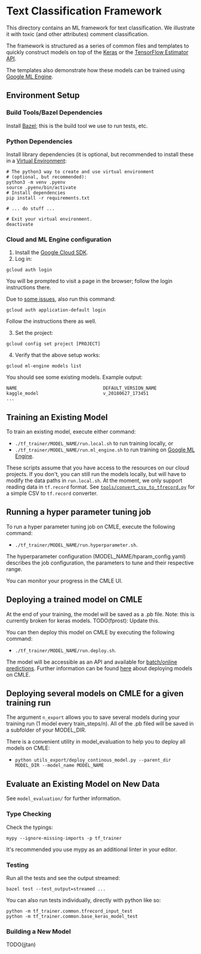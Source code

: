 # Text Classification Framework

This directory contains an ML framework for text classification. We illustrate
it with toxic (and other attributes) comment classification.

The framework is structured as a series of common files and templates to quickly
construct models on top of the [Keras](https://keras.io/) or the [TensorFlow
Estimator API](https://www.tensorflow.org/programmers_guide/estimators).

The templates also demonstrate how these models can be trained using [Google ML
Engine](https://cloud.google.com/ml-engine/).


## Environment Setup

### Build Tools/Bazel Dependencies

Install [Bazel](https://docs.bazel.build/versions/master/install-os-x.html);
this is the build tool we use to run tests, etc.

### Python Dependencies

Install library dependencies (it is optional, but recommended to install these
in a [Virtual Environment](https://docs.python.org/3/tutorial/venv.html):

```shell
# The python3 way to create and use virtual environment
# (optional, but recommended):
python3 -m venv .pyenv
source .pyenv/bin/activate
# Install dependencies
pip install -r requirements.txt

# ... do stuff ...

# Exit your virtual environment.
deactivate
```

### Cloud and ML Engine configuration

1. Install the [Google Cloud SDK](https://cloud.google.com/sdk/).
2. Log in:
```shell
gcloud auth login
```
You will be prompted to visit a page in the browser; follow the login instructions there.

Due to [some issues](https://stackoverflow.com/questions/44401088/using-training-tfrecords-that-are-stored-on-google-cloud), also run this command:

```shell
gcloud auth application-default login
```
Follow the instructions there as well.

3. Set the project:
```shell
gcloud config set project [PROJECT]
```

4. Verify that the above setup works:
```shell
gcloud ml-engine models list
```

You should see some existing models. Example output:
```shell
NAME                                DEFAULT_VERSION_NAME
kaggle_model                        v_20180627_173451
...
```

## Training an Existing Model

To train an existing model, execute either command:
 * `./tf_trainer/MODEL_NAME/run.local.sh` to run training locally, or
 * `./tf_trainer/MODEL_NAME/run.ml_engine.sh` to run training on [Google ML
Engine](https://cloud.google.com/ml-engine/).

These scripts assume that you have access to the resources on our cloud
projects. If you don't, you can still run the models locally, but will have to
modify the data paths in `run.local.sh`. At the moment, we only support reading
data in `tf.record` format. See
[`tools/convert_csv_to_tfrecord.py`](https://github.com/conversationai/conversationai-models/blob/master/experiments/tools/convert_csv_to_tfrecord.py)
for a simple CSV to `tf.record` converter.


## Running a hyper parameter tuning job

To run a hyper parameter tuning job on CMLE, execute the following command:
 * `./tf_trainer/MODEL_NAME/run.hyperparameter.sh`.

The hyperparameter configuration (MODEL_NAME/hparam_config.yaml) describes the job configuration, the parameters to tune and their respective range.

You can monitor your progress in the CMLE UI.


## Deploying a trained model on CMLE

At the end of your training, the model will be saved as a .pb file. Note: this is currently broken for keras models. TODO(fprost): Update this.

You can then deploy this model on CMLE by executing the following command:
 * `./tf_trainer/MODEL_NAME/run.deploy.sh`.

The model will be accessible as an API and available for [batch/online predictions](https://cloud.google.com/ml-engine/docs/tensorflow/batch-predict).
Further information can be found [here](https://cloud.google.com/ml-engine/docs/tensorflow/deploying-models) about deploying models on CMLE.

## Deploying several models on CMLE for a given training run

The argument `n_export` allows you to save several models during your training run (1 model every train_steps/n).
All of the .pb filed will be saved in a subfolder of your MODEL_DIR.

There is a convenient utility in model_evaluation to help you to deploy all models on CMLE:
 * `python utils_export/deploy_continous_model.py --parent_dir MODEL_DIR --model_name MODEL_NAME `


## Evaluate an Existing Model on New Data

See `model_evaluation/` for further information.


### Type Checking

Check the typings:

```shell
mypy --ignore-missing-imports -p tf_trainer
```

It's recommended you use mypy as an additional linter in your editor.

### Testing

Run all the tests and see the output streamed:

```shell
bazel test --test_output=streamed ...
```

You can also run tests individually, directly with python like so:

```shell
python -m tf_trainer.common.tfrecord_input_test
python -m tf_trainer.common.base_keras_model_test
```

### Building a New Model

TODO(jjtan)
